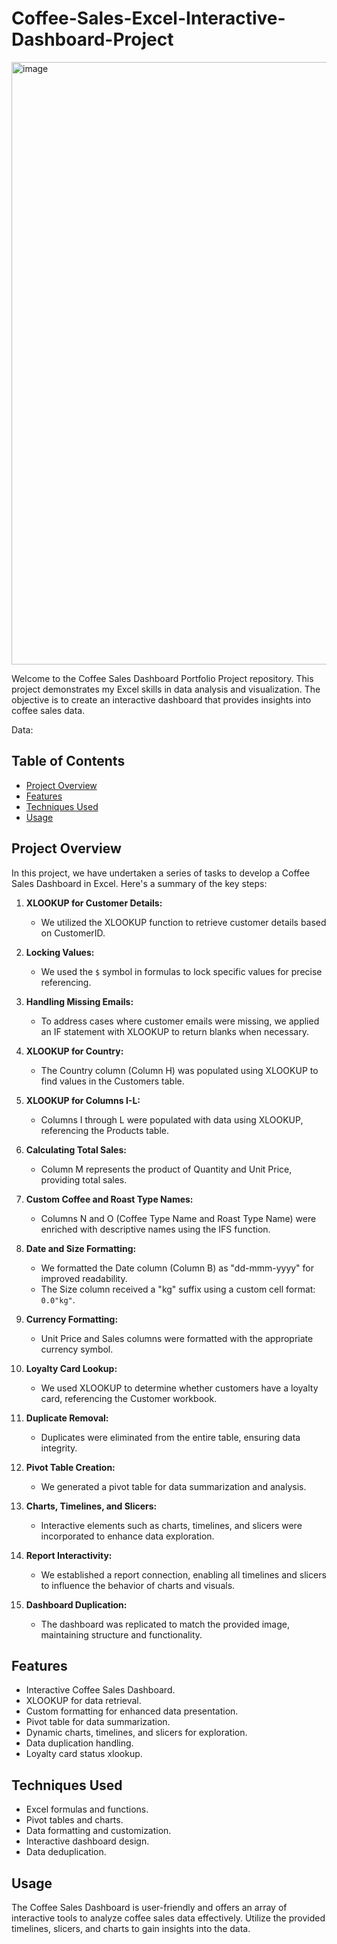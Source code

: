 # Coffee-Sales-Excel-Interactive-Dashboard-Project

<img width="964" alt="image" src="https://github.com/stefanmills/Coffee-Sales-Excel-Interactive-Dashboard-/assets/24477861/eb9fbbad-446c-45f2-859c-82724c5cdc79">

Welcome to the Coffee Sales Dashboard Portfolio Project repository. This project demonstrates my Excel skills in data analysis and visualization. The objective is to create an interactive dashboard that provides insights into coffee sales data.

Data: 

## Table of Contents

- [Project Overview](#project-overview)
- [Features](#features)
- [Techniques Used](#techniques-used)
- [Usage](#usage)

## Project Overview

In this project, we have undertaken a series of tasks to develop a Coffee Sales Dashboard in Excel. Here's a summary of the key steps:

1. **XLOOKUP for Customer Details:**
   - We utilized the XLOOKUP function to retrieve customer details based on CustomerID.

2. **Locking Values:**
   - We used the `$` symbol in formulas to lock specific values for precise referencing.

3. **Handling Missing Emails:**
   - To address cases where customer emails were missing, we applied an IF statement with XLOOKUP to return blanks when necessary.

4. **XLOOKUP for Country:**
   - The Country column (Column H) was populated using XLOOKUP to find values in the Customers table.

5. **XLOOKUP for Columns I-L:**
   - Columns I through L were populated with data using XLOOKUP, referencing the Products table.

6. **Calculating Total Sales:**
   - Column M represents the product of Quantity and Unit Price, providing total sales.

7. **Custom Coffee and Roast Type Names:**
   - Columns N and O (Coffee Type Name and Roast Type Name) were enriched with descriptive names using the IFS function.

8. **Date and Size Formatting:**
   - We formatted the Date column (Column B) as "dd-mmm-yyyy" for improved readability.
   - The Size column received a "kg" suffix using a custom cell format: `0.0"kg"`.

9. **Currency Formatting:**
   - Unit Price and Sales columns were formatted with the appropriate currency symbol.

10. **Loyalty Card Lookup:**
    - We used XLOOKUP to determine whether customers have a loyalty card, referencing the Customer workbook.

11. **Duplicate Removal:**
    - Duplicates were eliminated from the entire table, ensuring data integrity.

12. **Pivot Table Creation:**
    - We generated a pivot table for data summarization and analysis.

13. **Charts, Timelines, and Slicers:**
    - Interactive elements such as charts, timelines, and slicers were incorporated to enhance data exploration.

14. **Report Interactivity:**
    - We established a report connection, enabling all timelines and slicers to influence the behavior of charts and visuals.

15. **Dashboard Duplication:**
    - The dashboard was replicated to match the provided image, maintaining structure and functionality.

## Features

- Interactive Coffee Sales Dashboard.
- XLOOKUP for data retrieval.
- Custom formatting for enhanced data presentation.
- Pivot table for data summarization.
- Dynamic charts, timelines, and slicers for exploration.
- Data duplication handling.
- Loyalty card status xlookup.

## Techniques Used

- Excel formulas and functions.
- Pivot tables and charts.
- Data formatting and customization.
- Interactive dashboard design.
- Data deduplication.

## Usage

The Coffee Sales Dashboard is user-friendly and offers an array of interactive tools to analyze coffee sales data effectively. Utilize the provided timelines, slicers, and charts to gain insights into the data.


